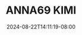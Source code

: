 --- 
title: "ANNA69  KIMI"
description: "nonton  video bokep ANNA69  KIMI yandek video full terbaru"
date: 2024-08-22T14:11:19-08:00
file_code: "3r3smc0kt84b"
draft: false
cover: "59mehhswpzvx1vmk.jpg"
tags: ["KIMI", "bokep-indo", "bokep-viral", "bokep-ig"]
length: 1051
fld_id: "1483150"
foldername: "Anna69 id telegram:"
categories: ["Anna69 id telegram:"]
views: 0
---